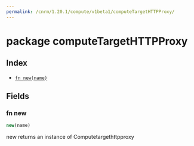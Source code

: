 ```yaml
---
permalink: /cnrm/1.20.1/compute/v1beta1/computeTargetHTTPProxy/
---
```


# package computeTargetHTTPProxy



## Index

* [`fn new(name)`](#fn-new)

## Fields

### fn new

```ts
new(name)
```

new returns an instance of Computetargethttpproxy
